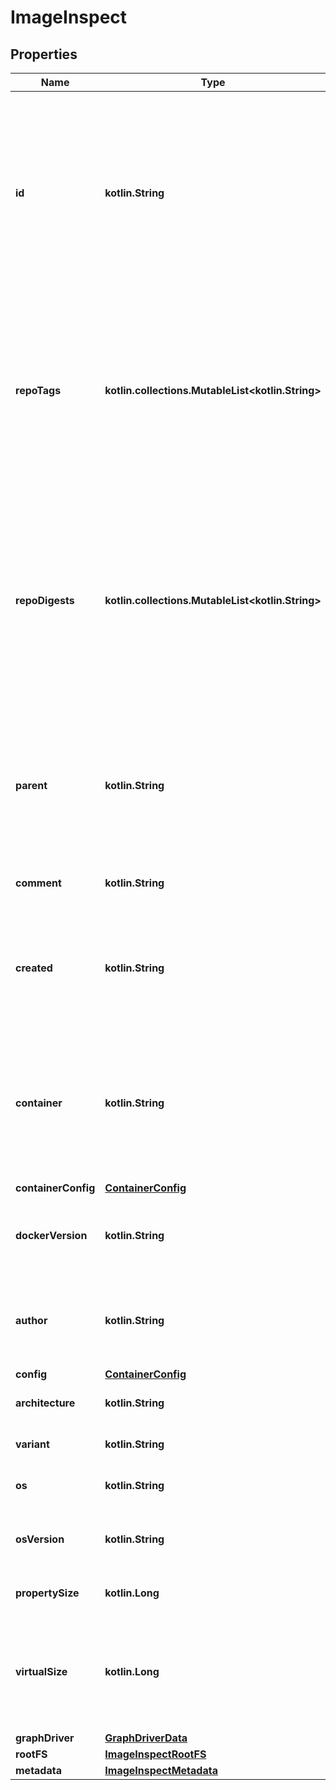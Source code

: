 
# ImageInspect

## Properties
| Name | Type | Description | Notes |
| ------------ | ------------- | ------------- | ------------- |
| **id** | **kotlin.String** | ID is the content-addressable ID of an image.  This identifier is a content-addressable digest calculated from the image&#39;s configuration (which includes the digests of layers used by the image).  Note that this digest differs from the &#x60;RepoDigests&#x60; below, which holds digests of image manifests that reference the image.  |  [optional] |
| **repoTags** | **kotlin.collections.MutableList&lt;kotlin.String&gt;** | List of image names/tags in the local image cache that reference this image.  Multiple image tags can refer to the same image, and this list may be empty if no tags reference the image, in which case the image is \&quot;untagged\&quot;, in which case it can still be referenced by its ID.  |  [optional] |
| **repoDigests** | **kotlin.collections.MutableList&lt;kotlin.String&gt;** | List of content-addressable digests of locally available image manifests that the image is referenced from. Multiple manifests can refer to the same image.  These digests are usually only available if the image was either pulled from a registry, or if the image was pushed to a registry, which is when the manifest is generated and its digest calculated.  |  [optional] |
| **parent** | **kotlin.String** | ID of the parent image.  Depending on how the image was created, this field may be empty and is only set for images that were built/created locally. This field is empty if the image was pulled from an image registry.  |  [optional] |
| **comment** | **kotlin.String** | Optional message that was set when committing or importing the image.  |  [optional] |
| **created** | **kotlin.String** | Date and time at which the image was created, formatted in [RFC 3339](https://www.ietf.org/rfc/rfc3339.txt) format with nano-seconds.  This information is only available if present in the image, and omitted otherwise.  |  [optional] |
| **container** | **kotlin.String** | The ID of the container that was used to create the image.  Depending on how the image was created, this field may be empty.  **Deprecated**: this field is kept for backward compatibility, but will be removed in API v1.45.  |  [optional] |
| **containerConfig** | [**ContainerConfig**](ContainerConfig.md) |  |  [optional] |
| **dockerVersion** | **kotlin.String** | The version of Docker that was used to build the image.  Depending on how the image was created, this field may be empty.  |  [optional] |
| **author** | **kotlin.String** | Name of the author that was specified when committing the image, or as specified through MAINTAINER (deprecated) in the Dockerfile.  |  [optional] |
| **config** | [**ContainerConfig**](ContainerConfig.md) |  |  [optional] |
| **architecture** | **kotlin.String** | Hardware CPU architecture that the image runs on.  |  [optional] |
| **variant** | **kotlin.String** | CPU architecture variant (presently ARM-only).  |  [optional] |
| **os** | **kotlin.String** | Operating System the image is built to run on.  |  [optional] |
| **osVersion** | **kotlin.String** | Operating System version the image is built to run on (especially for Windows).  |  [optional] |
| **propertySize** | **kotlin.Long** | Total size of the image including all layers it is composed of.  |  [optional] |
| **virtualSize** | **kotlin.Long** | Total size of the image including all layers it is composed of.  Deprecated: this field is omitted in API v1.44, but kept for backward compatibility. Use Size instead.  |  [optional] |
| **graphDriver** | [**GraphDriverData**](GraphDriverData.md) |  |  [optional] |
| **rootFS** | [**ImageInspectRootFS**](ImageInspectRootFS.md) |  |  [optional] |
| **metadata** | [**ImageInspectMetadata**](ImageInspectMetadata.md) |  |  [optional] |



